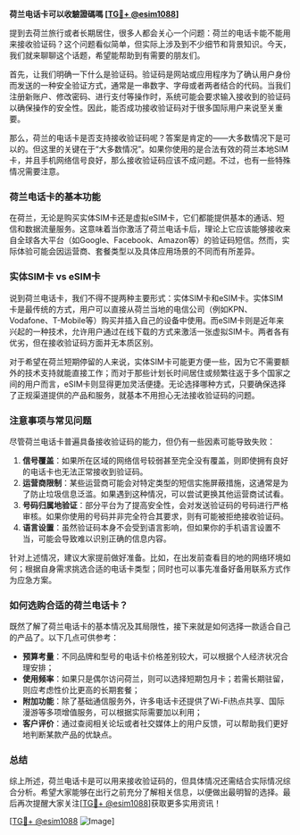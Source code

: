 **荷兰电话卡可以收驗證碼嗎 [[TG💪+ @esim1088](https://t.me/s/esim1088)]**

提到去荷兰旅行或者长期居住，很多人都会关心一个问题：荷兰的电话卡能不能用来接收验证码？这个问题看似简单，但实际上涉及到不少细节和背景知识。今天，我们就来聊聊这个话题，希望能帮助到有需要的朋友们。

首先，让我们明确一下什么是验证码。验证码是网站或应用程序为了确认用户身份而发送的一种安全验证方式，通常是一串数字、字母或者两者结合的代码。当我们注册新账户、修改密码、进行支付等操作时，系统可能会要求输入接收到的验证码以确保操作的安全性。因此，能否成功接收验证码对于很多国际用户来说至关重要。

那么，荷兰的电话卡是否支持接收验证码呢？答案是肯定的——大多数情况下是可以的。但这里的关键在于“大多数情况”。如果你使用的是合法有效的荷兰本地SIM卡，并且手机网络信号良好，那么接收验证码应该不成问题。不过，也有一些特殊情况需要注意。

### 荷兰电话卡的基本功能

在荷兰，无论是购买实体SIM卡还是虚拟eSIM卡，它们都能提供基本的通话、短信和数据流量服务。这意味着当你激活了荷兰电话卡后，理论上它应该能够接收来自全球各大平台（如Google、Facebook、Amazon等）的验证码短信。然而，实际体验可能会因运营商、套餐类型以及具体应用场景的不同而有所差异。

### 实体SIM卡 vs eSIM卡

说到荷兰电话卡，我们不得不提两种主要形式：实体SIM卡和eSIM卡。实体SIM卡是最传统的方式，用户可以直接从荷兰当地的电信公司（例如KPN、Vodafone、T-Mobile等）购买并插入自己的设备中使用。而eSIM卡则是近年来兴起的一种技术，允许用户通过在线下载的方式来激活一张虚拟SIM卡。两者各有优劣，但在接收验证码方面并无本质区别。

对于希望在荷兰短期停留的人来说，实体SIM卡可能更方便一些，因为它不需要额外的技术支持就能直接工作；而对于那些计划长时间居住或频繁往返于多个国家之间的用户而言，eSIM卡则显得更加灵活便捷。无论选择哪种方式，只要确保选择了正规渠道提供的产品和服务，就基本不用担心无法接收验证码的问题。

### 注意事项与常见问题

尽管荷兰电话卡普遍具备接收验证码的能力，但仍有一些因素可能导致失败：

1. **信号覆盖**：如果所在区域的网络信号较弱甚至完全没有覆盖，则即使拥有良好的电话卡也无法正常接收到验证码。
2. **运营商限制**：某些运营商可能会对特定类型的短信实施屏蔽措施，这通常是为了防止垃圾信息泛滥。如果遇到这种情况，可以尝试更换其他运营商试试看。
3. **号码归属地验证**：部分平台为了提高安全性，会对发送验证码的号码进行严格审核。如果你使用的号码并非完全符合其要求，则有可能被拒绝接收验证码。
4. **语言设置**：虽然验证码本身不会受到语言影响，但如果你的手机语言设置不当，可能会导致难以识别正确的信息内容。

针对上述情况，建议大家提前做好准备。比如，在出发前查看目的地的网络环境如何；根据自身需求挑选合适的电话卡类型；同时也可以事先准备好备用联系方式作为应急方案。

### 如何选购合适的荷兰电话卡？

既然了解了荷兰电话卡的基本情况及其局限性，接下来就是如何选择一款适合自己的产品了。以下几点可供参考：

- **预算考量**：不同品牌和型号的电话卡价格差别较大，可以根据个人经济状况合理安排；
- **使用频率**：如果只是偶尔访问荷兰，则可以选择短期包月卡；若需长期驻留，则应考虑性价比更高的长期套餐；
- **附加功能**：除了基础通信服务外，许多电话卡还提供了Wi-Fi热点共享、国际漫游等多项增值服务，可以根据实际需要加以利用；
- **客户评价**：通过查阅相关论坛或者社交媒体上的用户反馈，可以帮助我们更好地判断某款产品的优缺点。

### 总结

综上所述，荷兰电话卡是可以用来接收验证码的，但具体情况还需结合实际情况综合分析。希望大家能够在出行之前充分了解相关信息，以便做出最明智的选择。最后再次提醒大家关注[[TG💪+ @esim1088](https://t.me/s/esim1088)]获取更多实用资讯！

[[TG💪+ @esim1088](https://t.me/s/esim1088) ![Image](https://i.postimg.cc/4NQfJmqS/Snipaste-2025-05-13-00-14-12.png)]